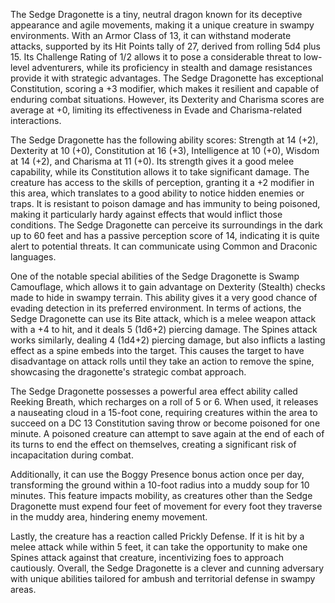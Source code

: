 The Sedge Dragonette is a tiny, neutral dragon known for its deceptive appearance and agile movements, making it a unique creature in swampy environments. With an Armor Class of 13, it can withstand moderate attacks, supported by its Hit Points tally of 27, derived from rolling 5d4 plus 15. Its Challenge Rating of 1/2 allows it to pose a considerable threat to low-level adventurers, while its proficiency in stealth and damage resistances provide it with strategic advantages. The Sedge Dragonette has exceptional Constitution, scoring a +3 modifier, which makes it resilient and capable of enduring combat situations. However, its Dexterity and Charisma scores are average at +0, limiting its effectiveness in Evade and Charisma-related interactions.

The Sedge Dragonette has the following ability scores: Strength at 14 (+2), Dexterity at 10 (+0), Constitution at 16 (+3), Intelligence at 10 (+0), Wisdom at 14 (+2), and Charisma at 11 (+0). Its strength gives it a good melee capability, while its Constitution allows it to take significant damage. The creature has access to the skills of perception, granting it a +2 modifier in this area, which translates to a good ability to notice hidden enemies or traps. It is resistant to poison damage and has immunity to being poisoned, making it particularly hardy against effects that would inflict those conditions. The Sedge Dragonette can perceive its surroundings in the dark up to 60 feet and has a passive perception score of 14, indicating it is quite alert to potential threats. It can communicate using Common and Draconic languages.

One of the notable special abilities of the Sedge Dragonette is Swamp Camouflage, which allows it to gain advantage on Dexterity (Stealth) checks made to hide in swampy terrain. This ability gives it a very good chance of evading detection in its preferred environment. In terms of actions, the Sedge Dragonette can use its Bite attack, which is a melee weapon attack with a +4 to hit, and it deals 5 (1d6+2) piercing damage. The Spines attack works similarly, dealing 4 (1d4+2) piercing damage, but also inflicts a lasting effect as a spine embeds into the target. This causes the target to have disadvantage on attack rolls until they take an action to remove the spine, showcasing the dragonette's strategic combat approach. 

The Sedge Dragonette possesses a powerful area effect ability called Reeking Breath, which recharges on a roll of 5 or 6. When used, it releases a nauseating cloud in a 15-foot cone, requiring creatures within the area to succeed on a DC 13 Constitution saving throw or become poisoned for one minute. A poisoned creature can attempt to save again at the end of each of its turns to end the effect on themselves, creating a significant risk of incapacitation during combat.

Additionally, it can use the Boggy Presence bonus action once per day, transforming the ground within a 10-foot radius into a muddy soup for 10 minutes. This feature impacts mobility, as creatures other than the Sedge Dragonette must expend four feet of movement for every foot they traverse in the muddy area, hindering enemy movement. 

Lastly, the creature has a reaction called Prickly Defense. If it is hit by a melee attack while within 5 feet, it can take the opportunity to make one Spines attack against that creature, incentivizing foes to approach cautiously. Overall, the Sedge Dragonette is a clever and cunning adversary with unique abilities tailored for ambush and territorial defense in swampy areas.